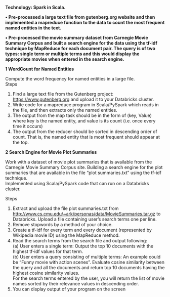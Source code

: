 **Technology: Spark in Scala.**<br>

**•	Pre-processed a large text file from gutenberg.org website and then implemented a mapreduce function to the data to count the most frequent named entities in the text.** <br>

**•	Pre-processed the movie summary dataset from Carnegie Movie Summary Corpus and built a search engine for the data using the tf-idf technique by MapReduce for each document pair. The query is of two types: single term or multiple terms and this would display the appropriate movies when entered in the search engine.**<br>

**1 WordCount for Named Entities**<br>

Compute the word frequency for named entities in a large file. <br>
Steps <br>
1. Find a large text file from the Gutenberg project: https://www.gutenberg.org and upload it to your Databricks cluster.<br>
2. Write code for a mapreduce program in Scala/PySpark which reads in the file, and then extracts only the named entities. <br>
3. The output from the map task should be in the form of (key, Value) where key is the named entity, and value is its count (i.e. once every time it occurs)<br>
4. The output from the reducer should be sorted in descending order of count. That is, the named entity that is most frequent should appear at the top.<br>

**2 Search Engine for Movie Plot Summaries**<br>

Work with a dataset of movie plot summaries that is available from the Carnegie Movie Summary Corpus site. Building a search engine for the plot summaries that are available in the file “plot summaries.txt” using the tf-idf technique.<br>
Implemented using Scala/PySpark code that can run on a Databricks cluster.<br>

Steps<br>
1. Extract and upload the file plot summaries.txt from http://www.cs.cmu.edu/~ark/personas/data/MovieSummaries.tar.gz to Databricks. Upload a file containing user’s search terms one per line.<br>
2. Remove stopwords by a method of your choice.<br>
3. Create a tf-idf for every term and every document (represented by Wikipedia movie ID) using the MapReduce method.<br>
4. Read the search terms from the search file and output following:<br>
(a) User enters a single term: Output the top 10 documents with the highest tf-idf values for that term.<br>
(b) User enters a query consisting of multiple terms: An example could be “Funny movie with action scenes”. Evaluate cosine similarity between the query and all the documents and return top 10 documents having the highest cosine similarity values.<br>
For the search terms entered by the user, you will return the list of movie names sorted by their relevance values in descending order. <br>
5. You can display output of your program on the screen<br>
